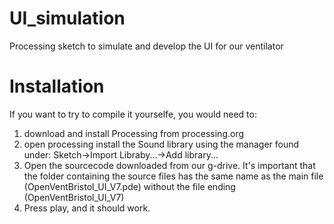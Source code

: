 # UI_simulation
Processing sketch to simulate and develop the UI for our ventilator

# Installation
If you want to try to compile it yourselfe, you would need to:
1. download  and install Processing from processing.org
2. open processing install the Sound library using the manager found under: Sketch->Import Libraby...->Add library...
3. Open the sourcecode downloaded from our g-drive. It's important that the folder containing the source files has the same name as the main file (OpenVentBristol_UI_V7.pde) without the file ending (OpenVentBristol_UI_V7)
4. Press play, and it should work.
